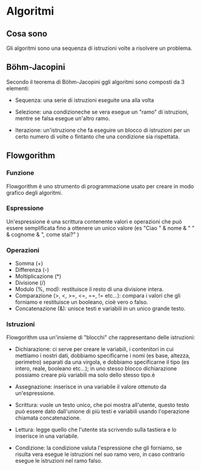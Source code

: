 # Algoritmi

## Cosa sono
Gli algoritmi sono una sequenza di istruzioni volte a risolvere un problema.

## Böhm-Jacopini
Secondo il teorema di Böhm-Jacopini ggli algoritmi sono composti da 3 elementi:

- Sequenza: una serie di istruzioni eseguite una alla volta

- Selezione: una condizioneche se vera esegue  un "ramo" di istruzioni, mentre se falsa esegue un'altro ramo.

- Iterazione: un'istruzione che fa eseguire un blocco di istruzioni per un certo numero di volte o fintanto che una condizione sia rispettata.

## Flowgorithm

### Funzione
Flowgorithm è uno strumento di programmazione usato per creare in modo grafico degli algoritmi.

### Espressione
Un'espressione è una scrittura contenente valori e operazioni che può essere semplificata fino a ottenere un  unico valore (es "Ciao " & nome & " " & cognome & ", come stai?" )

### Operazioni
- Somma (+)
- Differenza (-)
- Moltiplicazione (*)
- Divisione (/)
- Modulo (%, mod): restituisce il resto di una divisione intera.
- Comparazione (>, <, >=, <=, ==, != etc...): compara i valori che gli forniamo e restituisce un booleano, cioè vero o falso.
- Concatenazione (&): unisce testi e variabili in un unico grande testo.

### Istruzioni
Flowgorithm usa un'insieme di "blocchi" che rappresentano delle istruzioni:

- Dichiarazione: ci serve per creare le variabili, i contenitori in cui mettiamo i nostri dati, dobbiamo specificarne i nomi (es base, altezza, perimetro) separati da una virgola, e dobbiamo specificarne il tipo (es intero, reale, booleano etc...); in uno stesso blocco dichiarazione possiamo creare più variabili ma solo dello stesso tipo.è

- Assegnazione: inserisce in una variabile il valore ottenuto da un'espressione.

- Scrittura: vuole un testo unico, che poi mostra all'utente, questo testo può essere dato dall'unione di più  testi e variabili usando l'operazione chiamata concatenazione.

- Lettura: legge quello che l'utente sta scrivendo sulla tastiera e lo inserisce in una variabile.

- Condizione: la condizione valuta l'espressione che gli forniamo, se risulta vera esegue le istruzioni nel suo ramo vero, in caso contrario esegue le istruzioni nel ramo falso.
